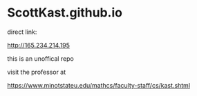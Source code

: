ScottKast.github.io
===================

direct link: 

http://165.234.214.195

this is an unoffical repo

visit the professor at 

https://www.minotstateu.edu/mathcs/faculty-staff/cs/kast.shtml
